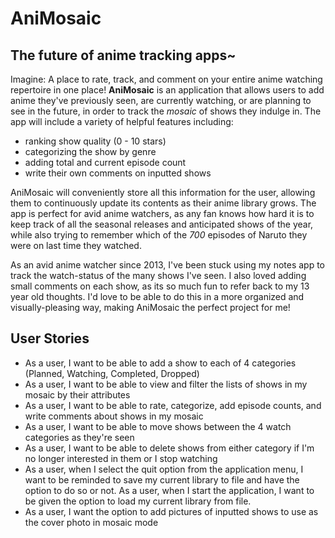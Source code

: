 # AniMosaic

## The future of anime tracking apps~

Imagine: A place to rate, track, and comment on your entire anime watching repertoire in one place!
**AniMosaic** is an application that allows users to add anime they've previously seen, are currently watching, or are 
planning to see in the future, in order to track the *mosaic* of shows they indulge in. The app will include
a variety of helpful features including:
- ranking show quality (0 - 10 stars)
- categorizing the show by genre
- adding total and current episode count
- write their own comments on inputted shows

AniMosaic will conveniently store all this information for the user, allowing them to continuously update its contents 
as their anime library grows. The app is perfect for avid anime watchers, as any fan knows how hard it is to keep track 
of all the seasonal releases and anticipated shows of the year, while also trying to remember which of the *700* 
episodes of Naruto they were on last time they watched.

As an avid anime watcher since 2013, I've been stuck using my notes app to track the watch-status of the 
many shows I've seen. I also loved adding small comments on each show, as its so much fun to refer back to my 13 year 
old thoughts. I'd love to be able to do this in a more organized and visually-pleasing way, making AniMosaic the perfect
project for me!

## User Stories
- As a user, I want to be able to add a show to each of 4 categories (Planned, Watching, Completed, Dropped)
- As a user, I want to be able to view and filter the lists of shows in my mosaic by their attributes
- As a user, I want to be able to rate, categorize, add episode counts, and write comments about shows in my mosaic
- As a user, I want to be able to move shows between the 4 watch categories as they're seen
- As a user, I want to be able to delete shows from either category if I'm no longer interested in them or I stop 
watching
- As a user, when I select the quit option from the application menu, I want to be reminded to save my current 
  library to file and have the option to do so or not.
  As a user, when I start the application, I want to be given the option to load my current library from file.
- As a user, I want the option to add pictures of inputted shows to use as the cover photo in mosaic mode
